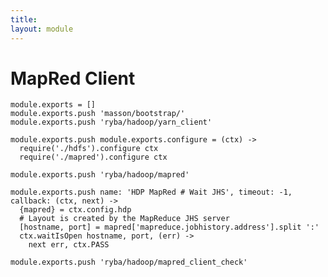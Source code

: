 ```yaml
---
title: 
layout: module
---
```


# MapRed Client

    module.exports = []
    module.exports.push 'masson/bootstrap/'
    module.exports.push 'ryba/hadoop/yarn_client'

    module.exports.push module.exports.configure = (ctx) ->
      require('./hdfs').configure ctx
      require('./mapred').configure ctx

    module.exports.push 'ryba/hadoop/mapred'

    module.exports.push name: 'HDP MapRed # Wait JHS', timeout: -1, callback: (ctx, next) ->
      {mapred} = ctx.config.hdp
      # Layout is created by the MapReduce JHS server
      [hostname, port] = mapred['mapreduce.jobhistory.address'].split ':'
      ctx.waitIsOpen hostname, port, (err) ->
        next err, ctx.PASS

    module.exports.push 'ryba/hadoop/mapred_client_check'



